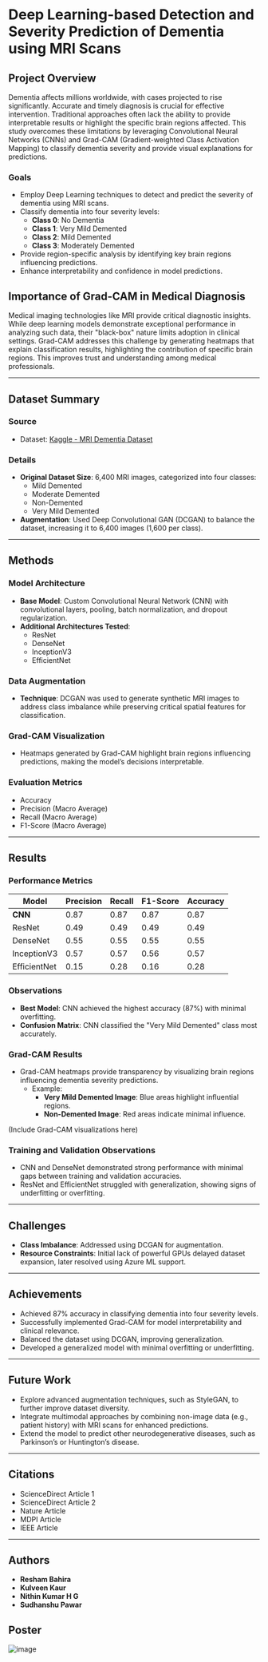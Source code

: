 # Deep Learning-based Detection and Severity Prediction of Dementia using MRI Scans

## Project Overview
Dementia affects millions worldwide, with cases projected to rise significantly. Accurate and timely diagnosis is crucial for effective intervention. Traditional approaches often lack the ability to provide interpretable results or highlight the specific brain regions affected. This study overcomes these limitations by leveraging Convolutional Neural Networks (CNNs) and Grad-CAM (Gradient-weighted Class Activation Mapping) to classify dementia severity and provide visual explanations for predictions.

### Goals
- Employ Deep Learning techniques to detect and predict the severity of dementia using MRI scans.
- Classify dementia into four severity levels:
  - **Class 0**: No Dementia
  - **Class 1**: Very Mild Demented
  - **Class 2**: Mild Demented
  - **Class 3**: Moderately Demented
- Provide region-specific analysis by identifying key brain regions influencing predictions.
- Enhance interpretability and confidence in model predictions.

## Importance of Grad-CAM in Medical Diagnosis
Medical imaging technologies like MRI provide critical diagnostic insights. While deep learning models demonstrate exceptional performance in analyzing such data, their "black-box" nature limits adoption in clinical settings. Grad-CAM addresses this challenge by generating heatmaps that explain classification results, highlighting the contribution of specific brain regions. This improves trust and understanding among medical professionals.

---

## Dataset Summary
### Source
- Dataset: [Kaggle - MRI Dementia Dataset](https://www.kaggle.com/datasets/matthewhema/mri-dementia-augmentation-no-data-leak/data)

### Details
- **Original Dataset Size**: 6,400 MRI images, categorized into four classes:
  - Mild Demented
  - Moderate Demented
  - Non-Demented
  - Very Mild Demented
- **Augmentation**: Used Deep Convolutional GAN (DCGAN) to balance the dataset, increasing it to 6,400 images (1,600 per class).

---

## Methods
### Model Architecture
- **Base Model**: Custom Convolutional Neural Network (CNN) with convolutional layers, pooling, batch normalization, and dropout regularization.
- **Additional Architectures Tested**:
  - ResNet
  - DenseNet
  - InceptionV3
  - EfficientNet

### Data Augmentation
- **Technique**: DCGAN was used to generate synthetic MRI images to address class imbalance while preserving critical spatial features for classification.

### Grad-CAM Visualization
- Heatmaps generated by Grad-CAM highlight brain regions influencing predictions, making the model’s decisions interpretable.

### Evaluation Metrics
- Accuracy
- Precision (Macro Average)
- Recall (Macro Average)
- F1-Score (Macro Average)

---

## Results
### Performance Metrics
| Model         | Precision | Recall | F1-Score | Accuracy |
|---------------|-----------|--------|----------|----------|
| **CNN**       | 0.87      | 0.87   | 0.87     | 0.87     |
| ResNet        | 0.49      | 0.49   | 0.49     | 0.49     |
| DenseNet      | 0.55      | 0.55   | 0.55     | 0.55     |
| InceptionV3   | 0.57      | 0.57   | 0.56     | 0.57     |
| EfficientNet  | 0.15      | 0.28   | 0.16     | 0.28     |

### Observations
- **Best Model**: CNN achieved the highest accuracy (87%) with minimal overfitting.
- **Confusion Matrix**: CNN classified the "Very Mild Demented" class most accurately.

### Grad-CAM Results
- Grad-CAM heatmaps provide transparency by visualizing brain regions influencing dementia severity predictions.
  - Example:
    - **Very Mild Demented Image**: Blue areas highlight influential regions.
    - **Non-Demented Image**: Red areas indicate minimal influence.

(Include Grad-CAM visualizations here)

### Training and Validation Observations
- CNN and DenseNet demonstrated strong performance with minimal gaps between training and validation accuracies.
- ResNet and EfficientNet struggled with generalization, showing signs of underfitting or overfitting.

---

## Challenges
- **Class Imbalance**: Addressed using DCGAN for augmentation.
- **Resource Constraints**: Initial lack of powerful GPUs delayed dataset expansion, later resolved using Azure ML support.

---

## Achievements
- Achieved 87% accuracy in classifying dementia into four severity levels.
- Successfully implemented Grad-CAM for model interpretability and clinical relevance.
- Balanced the dataset using DCGAN, improving generalization.
- Developed a generalized model with minimal overfitting or underfitting.

---

## Future Work
- Explore advanced augmentation techniques, such as StyleGAN, to further improve dataset diversity.
- Integrate multimodal approaches by combining non-image data (e.g., patient history) with MRI scans for enhanced predictions.
- Extend the model to predict other neurodegenerative diseases, such as Parkinson’s or Huntington’s disease.

---

## Citations
- ScienceDirect Article 1
- ScienceDirect Article 2
- Nature Article
- MDPI Article
- IEEE Article

---

## Authors
- **Resham Bahira**
- **Kulveen Kaur**
- **Nithin Kumar H G**
- **Sudhanshu Pawar**

## Poster
![image](https://github.com/user-attachments/assets/1cc9a096-f0c0-4428-b5c0-859c33ad977d)

